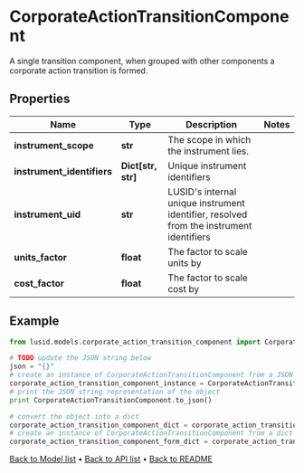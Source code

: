 # CorporateActionTransitionComponent

A single transition component, when grouped with other components a corporate action transition is formed.

## Properties
Name | Type | Description | Notes
------------ | ------------- | ------------- | -------------
**instrument_scope** | **str** | The scope in which the instrument lies. | 
**instrument_identifiers** | **Dict[str, str]** | Unique instrument identifiers | 
**instrument_uid** | **str** | LUSID&#39;s internal unique instrument identifier, resolved from the instrument identifiers | 
**units_factor** | **float** | The factor to scale units by | 
**cost_factor** | **float** | The factor to scale cost by | 

## Example

```python
from lusid.models.corporate_action_transition_component import CorporateActionTransitionComponent

# TODO update the JSON string below
json = "{}"
# create an instance of CorporateActionTransitionComponent from a JSON string
corporate_action_transition_component_instance = CorporateActionTransitionComponent.from_json(json)
# print the JSON string representation of the object
print CorporateActionTransitionComponent.to_json()

# convert the object into a dict
corporate_action_transition_component_dict = corporate_action_transition_component_instance.to_dict()
# create an instance of CorporateActionTransitionComponent from a dict
corporate_action_transition_component_form_dict = corporate_action_transition_component.from_dict(corporate_action_transition_component_dict)
```
[Back to Model list](../README.md#documentation-for-models) &#8226; [Back to API list](../README.md#documentation-for-api-endpoints) &#8226; [Back to README](../README.md)


